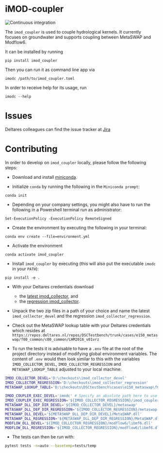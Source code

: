 # iMOD-coupler

![Continuous integration](https://github.com/Deltares/imod_coupler/workflows/Continuous%20integration/badge.svg)

The `imod_coupler` is used to couple hydrological kernels.
It currently focuses on groundwater and supports coupling between MetaSWAP and Modflow6.

It can be installed by running

```
pip install imod_coupler
```

Then you can run it as command line app via

```
imodc /path/to/imod_coupler.toml
```

In order to receive help for its usage, run

```
imodc --help
```

# Issues

Deltares colleagues can find the issue tracker at [Jira](https://issuetracker.deltares.nl/secure/RapidBoard.jspa?rapidView=469&projectKey=IMOD6&view=planning&selectedIssue=IMOD6-840)

# Contributing

In order to develop on `imod_coupler` locally, please follow the following steps:

- Download and install [miniconda](https://docs.conda.io/en/latest/miniconda.html).

- Initialize `conda` by running the following in the `Miniconda prompt`:

```
conda init
```

- Depending on your company settings, you might also have to run the following in a Powershell terminal run as administrator:

```
Set-ExecutionPolicy -ExecutionPolicy RemoteSigned
```

- Create the environment by executing the following in your terminal:

```
conda env create --file=environment.yml
```

- Activate the environment

```
conda activate imod_coupler
```

- Install `imod_coupler` by executing (this will also put the executable `imodc` in your `PATH`):

```
pip install -e .
```

- With your Deltares credentials download
    - the [latest imod_collector](https://dpcbuild.deltares.nl/buildConfiguration/iMOD6_IMOD6collectorDaily_ReleaseX64?branch=%3Cdefault%3E&mode=builds), and 
    - the [regression imod_collector](https://dpcbuild.deltares.nl/buildConfiguration/iMOD6_IMOD6collectorDaily_ReleaseX64?branch=%3Cdefault%3E&mode=builds&tag=regression).

- Unpack the two zip files in a path of your choice and name the latest `imod_collector_devel` and the regression `imod_collector_regression`.

- Check out the MetaSWAP lookup table with your Deltares credentials which resides at `https://repos.deltares.nl/repos/DSCTestbench/trunk/cases/e150_metaswap/f00_common/c00_common/LHM2016_v01vrz`

 - To run the tests it is advisable to have a `.env` file at the root of the project directory instead of modifying global environment variables. 
 The content of `.env` would then look similar to this with the variables `IMOD_COLLECTOR_DEVEL`, `IMOD_COLLECTOR_REGRESSION` and `METASWAP_LOOKUP_TABLE` adjusted to your local machine:

```bash
IMOD_COLLECTOR_DEVEL='D:\checkouts\imod_collector_devel'
IMOD_COLLECTOR_REGRESSION='D:\checkouts\imod_collector_regression'
METASWAP_LOOKUP_TABLE='D:\checkouts\DSCtestbench\cases\e150_metaswap\f00_common\c00_common\LHM2016_v01vrz'

IMOD_COUPLER_EXEC_DEVEL='imodc' # Specify an absolute path here to use a packaged version of iMOD Coupler
IMOD_COUPLER_EXEC_REGRESSION='${IMOD_COLLECTOR_REGRESSION}/imod_coupler/imodc.exe'
METASWAP_DLL_DEP_DIR_DEVEL='${IMOD_COLLECTOR_DEVEL}/metaswap'
METASWAP_DLL_DEP_DIR_REGRESSION='${IMOD_COLLECTOR_REGRESSION}/metaswap'
METASWAP_DLL_DEVEL='${METASWAP_DLL_DEP_DIR_DEVEL}/MetaSWAP.dll'
METASWAP_DLL_REGRESSION='${METASWAP_DLL_DEP_DIR_REGRESSION}/MetaSWAP.dll'
MODFLOW_DLL_DEVEL='${IMOD_COLLECTOR_REGRESSION}/modflow6/libmf6.dll'
MODFLOW_DLL_REGRESSION='${IMOD_COLLECTOR_REGRESSION}/modflow6/libmf6.dll'
```

- The tests can then be run with:

```bash
pytest tests -n=auto --basetemp=tests/temp
```
